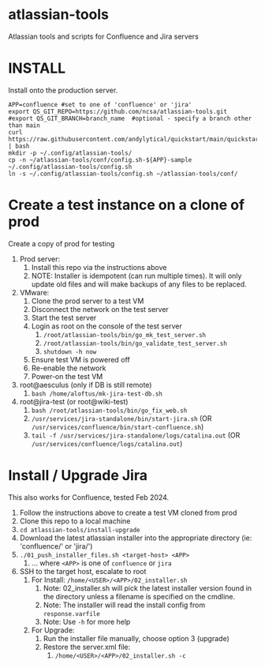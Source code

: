 # atlassian-tools
Atlassian tools and scripts for Confluence and Jira servers

# INSTALL
Install onto the production server.
```
APP=confluence #set to one of 'confluence' or 'jira'
export QS_GIT_REPO=https://github.com/ncsa/atlassian-tools.git
#export QS_GIT_BRANCH=branch_name  #optional - specify a branch other than main
curl https://raw.githubusercontent.com/andylytical/quickstart/main/quickstart.sh | bash
mkdir -p ~/.config/atlassian-tools/
cp -n ~/atlassian-tools/conf/config.sh-${APP}-sample ~/.config/atlassian-tools/config.sh
ln -s ~/.config/atlassian-tools/config.sh ~/atlassian-tools/conf/
```

# Create a test instance on a clone of prod
Create a copy of prod for testing
1. Prod server:
   1. Install this repo via the instructions above
   1. NOTE: Installer is idempotent (can run multiple times). It will only update
      old files and will make backups of any files to be replaced.
1. VMware:
   1. Clone the prod server to a test VM
   1. Disconnect the network on the test server
   1. Start the test server
   1. Login as root on the console of the test server
      1. `/root/atlassian-tools/bin/go_mk_test_server.sh`
      1. `/root/atlassian-tools/bin/go_validate_test_server.sh`
      1. `shutdown -h now`
   1. Ensure test VM is powered off
   1. Re-enable the network
   1. Power-on the test VM
1. root@aesculus (only if DB is still remote)
   1. `bash /home/aloftus/mk-jira-test-db.sh`
1. root@jira-test (or root@wiki-test)
   1. `bash /root/atlassian-tools/bin/go_fix_web.sh`
   1. `/usr/services/jira-standalone/bin/start-jira.sh` (OR
      `/usr/services/confluence/bin/start-confluence.sh`)
   1. `tail -f /usr/services/jira-standalone/logs/catalina.out` (OR
      `/usr/services/confluence/logs/catalina.out`)

# Install / Upgrade Jira
This also works for Confluence, tested Feb 2024.
1. Follow the instructions above to create a test VM cloned from prod
1. Clone this repo to a local machine
1. `cd atlassian-tools/install-upgrade`
1. Download the latest atlassian installer into the appropriate directory
  (ie: 'confluence/' or 'jira/')
1. `./01_push_installer_files.sh <target-host> <APP>`
   1. ... where `<APP>` is one of `confluence` or `jira`
1. SSH to the target host, escalate to root
   1. For Install: `/home/<USER>/<APP>/02_installer.sh`
      1. Note: 02_installer.sh will pick the latest installer version found
         in the directory unless a filename is specified on the cmdline.
      1. Note: The installer will read the install config from `response.varfile`
      1. Note: Use `-h` for more help
   1. For Upgrade:
      1. Run the installer file manually, choose option 3 (upgrade)
      1. Restore the server.xml file:
         1. `/home/<USER>/<APP>/02_installer.sh -c`
